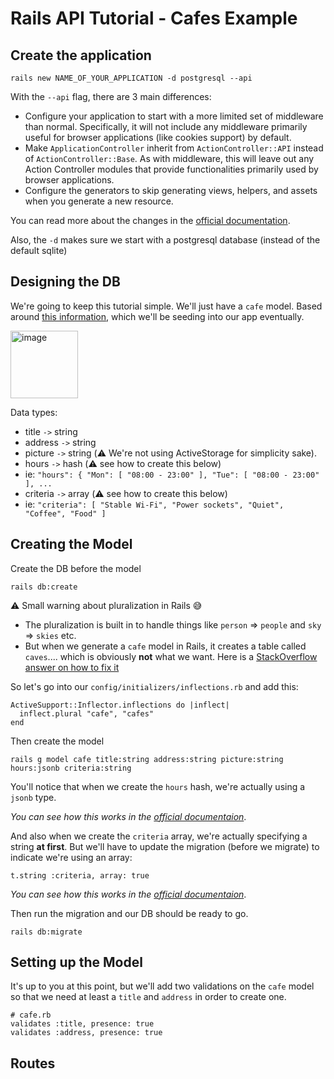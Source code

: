 # Rails API Tutorial - Cafes Example

## Create the application
```
rails new NAME_OF_YOUR_APPLICATION -d postgresql --api
```
With the `--api` flag, there are 3 main differences:
- Configure your application to start with a more limited set of middleware than normal. Specifically, it will not include any middleware primarily useful for browser applications (like cookies support) by default.
- Make `ApplicationController` inherit from `ActionController::API` instead of `ActionController::Base`. As with middleware, this will leave out any Action Controller modules that provide functionalities primarily used by browser applications.
- Configure the generators to skip generating views, helpers, and assets when you generate a new resource.

You can read more about the changes in the [official documentation](https://guides.rubyonrails.org/api_app.html).


Also, the `-d` makes sure we start with a postgresql database (instead of the default sqlite)

## Designing the DB
We're going to keep this tutorial simple. We'll just have a `cafe` model. Based around [this information](https://gist.github.com/yannklein/5d8f9acb1c22549a4ede848712ed651a), which we'll be seeding into our app eventually.
<p>
  <img width="108" alt="image" src="https://github.com/dmbf29/rails-api-tutorial/assets/25542223/daa380d6-26da-4e1f-8e66-40293899a571">
</p>

Data types:
- title `->` string
- address `->` string
- picture `->` string (⚠️ We're not using ActiveStorage for simplicity sake).
- hours `->` hash (⚠️ see how to create this below)
- ie: `"hours": { "Mon": [ "08:00 - 23:00" ], "Tue": [ "08:00 - 23:00" ], ...`
- criteria `->` array (⚠️ see how to create this below)
- ie: `"criteria": [ "Stable Wi-Fi", "Power sockets", "Quiet", "Coffee", "Food" ]`

## Creating the Model
Create the DB before the model
```
rails db:create
```

⚠️ Small warning about pluralization in Rails 😅
- The pluralization is built in to handle things like `person` => `people` and `sky` => `skies` etc.
- But when we generate a `cafe` model in Rails, it creates a table called `caves`.... which is obviously **not** what we want. Here is a [StackOverflow answer on how to fix it](https://stackoverflow.com/a/10861810/8278088)

So let's go into our `config/initializers/inflections.rb` and add this:
```
ActiveSupport::Inflector.inflections do |inflect|
  inflect.plural "cafe", "cafes"
end
```

Then create the model
```
rails g model cafe title:string address:string picture:string hours:jsonb criteria:string
```

You'll notice that when we create the `hours` hash, we're actually using a `jsonb` type.

_You can see how this works in the [official documentaion](https://guides.rubyonrails.org/active_record_postgresql.html#json-and-jsonb)_.

And also when we create the `criteria` array, we're actually specifying a string **at first**. But we'll have to update the migration (before we migrate) to indicate we're using an array:
```
t.string :criteria, array: true
```
_You can see how this works in the [official documentaion](https://guides.rubyonrails.org/active_record_postgresql.html#array)_.

Then run the migration and our DB should be ready to go.
```
rails db:migrate
```

## Setting up the Model
It's up to you at this point, but we'll add two validations on the `cafe` model so that we need at least a `title` and `address` in order to create one.

```
# cafe.rb
validates :title, presence: true
validates :address, presence: true
```

## Routes
